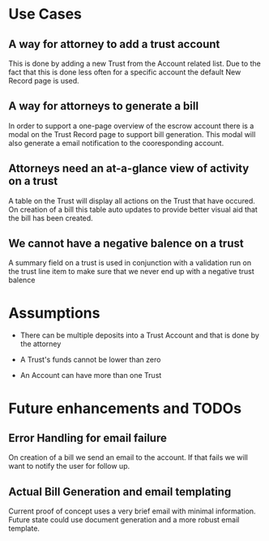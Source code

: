 # Use Cases

## A way for attorney to add a trust account 

This is done by adding a new Trust from the Account related list. Due to the fact that this is done less often for a specific account the default New Record page is used. 

## A way for attorneys to generate a bill

In order to support a one-page overview of the escrow account there is a modal on the Trust Record page to support bill generation. This modal will also generate a email notification to the cooresponding account.

## Attorneys need an at-a-glance view of activity on a trust

A table on the Trust will display all actions on the Trust that have occured. On creation of a bill this table auto updates to provide better visual aid that the bill has been created. 

## We cannot have a negative balence on a trust

A summary field on a trust is used in conjunction with a validation run on the trust line item to make sure that we never end up with a negative trust balence

# Assumptions

- There can be multiple deposits into a Trust Account and that is done by the attorney

- A Trust's funds cannot be lower than zero 

- An Account can have more than one Trust 

# Future enhancements and TODOs

## Error Handling for email failure

On creation of a bill we send an email to the account. If that fails we will want to notify the user for follow up. 

## Actual Bill Generation and email templating 

Current proof of concept uses a very brief email with minimal information. Future state could use document generation and a more robust email template. 